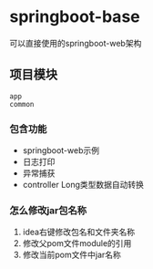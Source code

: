 # springboot-base
可以直接使用的springboot-web架构

## 项目模块
```$xslt
app
common
```

### 包含功能

- springboot-web示例
- 日志打印
- 异常捕获
- controller Long类型数据自动转换


### 怎么修改jar包名称

1. idea右键修改包名和文件夹名称
2. 修改父pom文件module的引用
3. 修改当前pom文件中jar名称